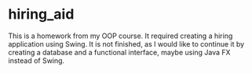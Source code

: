 # hiring_aid
This is a homework from my OOP course. It required creating a hiring application using Swing.
It is not finished, as I would like to continue it by creating a database and a functional interface,
maybe using Java FX instead of Swing.
